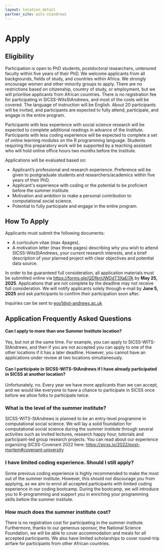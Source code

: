 ```yaml
---
layout: location_detail
partner_site: wits-standrews
---
```


[//]: # (Update the following info to match your location!)

# Apply

## 

## Eligibility

Participation is open to PhD students, postdoctoral researchers, untenured faculty within five years of their PhD. We welcome applicants from all backgrounds, fields of study, and countries within Africa. We strongly encourage women and other minority groups to apply. There are no restrictions based on citizenship, country of study, or employment, but we will prioritise applicants from African countries. There is no registration fee for participating in SICSS-WitsStAndrews, and most of the costs will be covered. The language of instruction will be English. About 20 participants will be invited, and participants are expected to fully attend, participate, and engage in the entire program.

Participants with less experience with social science research will be expected to complete additional readings in advance of the Institute. Participants with less coding experience will be expected to complete a set of online learning modules on the R programming language. Students requiring this preparatory work will be supported by a teaching assistant who will hold online office hours two months before the Institute.

Applications will be evaluated based on: 
-	Applicant’s professional and research experience. Preference will be given to postgraduate students and researchers/academics within five years of their PhD.
-	Applicant's experience with coding or the potential to be proficient before the summer institute.
-	Motivation and ambition to make a personal contribution to computational social science.
-	Potential to fully participate and engage in the entire program.


## How To Apply

Applicants must submit the following documents:

-	A curriculum vitae (max 4pages).
-	A motivation letter (max three pages) describing why you wish to attend SICSS-WitsStAndrews, your current research interests, and a brief description of your planned project with clear objectives and potential data source.

In order to be guaranteed full consideration, all application materials must be submitted online via <a href="https://forms.gle/QDfknUWDdT3XaEi7A" target="_blank">https://forms.gle/QDfknUWDdT3XaEi7A</a> by **May 25, 2025**. Applications that are not complete by the deadline may not receive full consideration. We will notify applicants solely through e-mail by **June 5, 2025** and ask participants to confirm their participation soon after.

Inquiries can be sent to <a href="mailto:eoo1@st-andrews.ac.uk" target="_blank">eoo1@st-andrews.ac.uk</a>


## Application Frequently Asked Questions

#### Can I apply to more than one Summer Institute location?

Yes, but not at the same time. For example, you can apply to SICSS-WITS-StAndrews, and then if you are not accepted you can apply to one of the other locations if it has a later deadline. However, you cannot have an applications under review at two locations simultaneously.

#### Can I participate in SICSS-WITS-StAndrews if I have already participated in SICSS at another location?

Unfortunately, no. Every year we have more applicants than we can accept, and we would like everyone to have a chance to participate in SICSS once before we allow folks to participate twice.

### What is the level of the summer institute?

SICSS-WITS-StAndrews is planned to be an entry-level programme in computational social science. We will lay a solid foundation for computational social science during the summer institute through several activities such as invited lectures, research happy hour, tutorials and participant-led group research projects. You can read about our experience organizing SICSS-Covenant 2022 here: <a href="https://sicss.io/2022/post-mortem#covenant-university" target="_blank">https://sicss.io/2022/post-mortem#covenant-university</a>


### I have limited coding experience. Should I still apply?

Some previous coding experience is highly recommended to make the most out of the summer institute. However, this should not discourage you from applying, as we aim to enrol all accepted participants with limited coding experience in our coding bootcamp. During the bootcamp, we will introduce you to R-programming and support you in enriching your programming skills before the summer institute.

### How much does the summer institute cost?

There is no registration cost for participating in the summer institute. Furthermore, thanks to our generous sponsor, the National Science Foundation, we will be able to cover accommodation and meals for all accepted participants. We also have limited scholarships to cover round-trip airfare for participants from other African countries.
